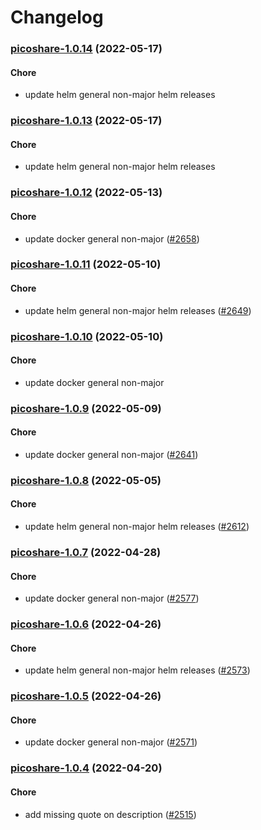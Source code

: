 # Changelog<br>


<a name="picoshare-1.0.14"></a>
### [picoshare-1.0.14](https://github.com/truecharts/apps/compare/picoshare-1.0.13...picoshare-1.0.14) (2022-05-17)

#### Chore

* update helm general non-major helm releases



<a name="picoshare-1.0.13"></a>
### [picoshare-1.0.13](https://github.com/truecharts/apps/compare/picoshare-1.0.12...picoshare-1.0.13) (2022-05-17)

#### Chore

* update helm general non-major helm releases



<a name="picoshare-1.0.12"></a>
### [picoshare-1.0.12](https://github.com/truecharts/apps/compare/picoshare-1.0.11...picoshare-1.0.12) (2022-05-13)

#### Chore

* update docker general non-major ([#2658](https://github.com/truecharts/apps/issues/2658))



<a name="picoshare-1.0.11"></a>
### [picoshare-1.0.11](https://github.com/truecharts/apps/compare/picoshare-1.0.10...picoshare-1.0.11) (2022-05-10)

#### Chore

* update helm general non-major helm releases ([#2649](https://github.com/truecharts/apps/issues/2649))



<a name="picoshare-1.0.10"></a>
### [picoshare-1.0.10](https://github.com/truecharts/apps/compare/picoshare-1.0.9...picoshare-1.0.10) (2022-05-10)

#### Chore

* update docker general non-major



<a name="picoshare-1.0.9"></a>
### [picoshare-1.0.9](https://github.com/truecharts/apps/compare/picoshare-1.0.8...picoshare-1.0.9) (2022-05-09)

#### Chore

* update docker general non-major ([#2641](https://github.com/truecharts/apps/issues/2641))



<a name="picoshare-1.0.8"></a>
### [picoshare-1.0.8](https://github.com/truecharts/apps/compare/picoshare-1.0.7...picoshare-1.0.8) (2022-05-05)

#### Chore

* update helm general non-major helm releases ([#2612](https://github.com/truecharts/apps/issues/2612))



<a name="picoshare-1.0.7"></a>
### [picoshare-1.0.7](https://github.com/truecharts/apps/compare/picoshare-1.0.6...picoshare-1.0.7) (2022-04-28)

#### Chore

* update docker general non-major ([#2577](https://github.com/truecharts/apps/issues/2577))



<a name="picoshare-1.0.6"></a>
### [picoshare-1.0.6](https://github.com/truecharts/apps/compare/picoshare-1.0.5...picoshare-1.0.6) (2022-04-26)

#### Chore

* update helm general non-major helm releases ([#2573](https://github.com/truecharts/apps/issues/2573))



<a name="picoshare-1.0.5"></a>
### [picoshare-1.0.5](https://github.com/truecharts/apps/compare/picoshare-1.0.4...picoshare-1.0.5) (2022-04-26)

#### Chore

* update docker general non-major ([#2571](https://github.com/truecharts/apps/issues/2571))



<a name="picoshare-1.0.4"></a>
### [picoshare-1.0.4](https://github.com/truecharts/apps/compare/picoshare-1.0.3...picoshare-1.0.4) (2022-04-20)

#### Chore

* add missing quote on description ([#2515](https://github.com/truecharts/apps/issues/2515))

